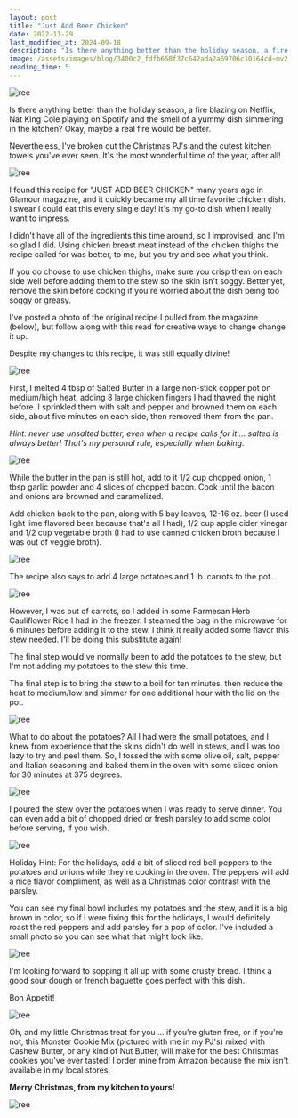 ```yaml
---
layout: post
title: "Just Add Beer Chicken"
date: 2022-11-29
last_modified_at: 2024-09-18
description: "Is there anything better than the holiday season, a fire blazing on Netflix, Nat King Cole playing on Spotify and the smell of a yummy dish simmering in the kitchen? Okay, maybe a…"
image: /assets/images/blog/3400c2_fdfb650f37c642ada2a69706c10164cd~mv2.jpg
reading_time: 5
---
```


![ree](/assets/images/blog/3400c2_fdfb650f37c642ada2a69706c10164cd~mv2.jpg)

Is there anything better than the holiday season, a fire blazing on Netflix, Nat King Cole playing on Spotify and the smell of a yummy dish simmering in the kitchen? Okay, maybe a real fire would be better.

Nevertheless, I've broken out the Christmas PJ's and the cutest kitchen towels you've ever seen. It's the most wonderful time of the year, after all!

![ree](/assets/images/blog/3400c2_d0c29a3195e64f82b8763a706ea16cf7~mv2.png)

I found this recipe for "JUST ADD BEER CHICKEN" many years ago in Glamour magazine, and it quickly became my all time favorite chicken dish. I swear I could eat this every single day! It's my go-to dish when I really want to impress.

I didn't have all of the ingredients this time around, so I improvised, and I'm so glad I did. Using chicken breast meat instead of the chicken thighs the recipe called for was better, to me, but you try and see what you think.

If you do choose to use chicken thighs, make sure you crisp them on each side well before adding them to the stew so the skin isn't soggy. Better yet, remove the skin before cooking if you're worried about the dish being too soggy or greasy.

I've posted a photo of the original recipe I pulled from the magazine (below), but follow along with this read for creative ways to change change it up.

Despite my changes to this recipe, it was still equally divine!

![ree](/assets/images/blog/3400c2_c52300a749c94575872f0215583b5907~mv2.jpg)

First, I melted 4 tbsp of Salted Butter in a large non-stick copper pot on medium/high heat, adding 8 large chicken fingers I had thawed the night before. I sprinkled them with salt and pepper and browned them on each side, about five minutes on each side, then removed them from the pan.

_Hint: never use unsalted butter, even when a recipe calls for it ... salted is always better! That's my personal rule, especially when baking._

![ree](/assets/images/blog/3400c2_3d3b5361ab5b4d79bcdbd77f9332b976~mv2.jpg)

While the butter in the pan is still hot, add to it 1/2 cup chopped onion, 1 tbsp garlic powder and 4 slices of chopped bacon. Cook until the bacon and onions are browned and caramelized.

Add chicken back to the pan, along with 5 bay leaves, 12-16 oz. beer (I used light lime flavored beer because that's all I had), 1/2 cup apple cider vinegar and 1/2 cup vegetable broth (I had to use canned chicken broth because I was out of veggie broth).

![ree](/assets/images/blog/3400c2_8bb21a18347243fca72277dc342dfa49~mv2.jpg)

The recipe also says to add 4 large potatoes and 1 lb. carrots to the pot...

![ree](/assets/images/blog/3400c2_fa6c94f6a79d44038c70dbab88fe7251~mv2.jpg)

However, I was out of carrots, so I added in some Parmesan Herb Cauliflower Rice I had in the freezer. I steamed the bag in the microwave for 6 minutes before adding it to the stew. I think it really added some flavor this stew needed. I'll be doing this substitute again!

The final step would've normally been to add the potatoes to the stew, but I'm not adding my potatoes to the stew this time.

The final step is to bring the stew to a boil for ten minutes, then reduce the heat to medium/low and simmer for one additional hour with the lid on the pot.

![ree](/assets/images/blog/3400c2_0232551da290469ca02146e797d28fd2~mv2.jpg)

What to do about the potatoes? All I had were the small potatoes, and I knew from experience that the skins didn't do well in stews, and I was too lazy to try and peel them. So, I tossed the with some olive oil, salt, pepper and Italian seasoning and baked them in the oven with some sliced onion for 30 minutes at 375 degrees.

![ree](/assets/images/blog/3400c2_24646ad8fd6e476d8ba62ad89ccb4144~mv2.jpg)

I poured the stew over the potatoes when I was ready to serve dinner. You can even add a bit of chopped dried or fresh parsley to add some color before serving, if you wish.

![ree](/assets/images/blog/3400c2_00b5ea9ceca04ac8b7a2ff1125e850e7~mv2.png)

Holiday Hint: For the holidays, add a bit of sliced red bell peppers to the potatoes and onions while they're cooking in the oven. The peppers will add a nice flavor compliment, as well as a Christmas color contrast with the parsley.

You can see my final bowl includes my potatoes and the stew, and it is a big brown in color, so if I were fixing this for the holidays, I would definitely roast the red peppers and add parsley for a pop of color. I've included a small photo so you can see what that might look like.

![ree](/assets/images/blog/11062b_ff3938a1618f42c58cfcfc26c3b9941f~mv2.jpeg)

I'm looking forward to sopping it all up with some crusty bread. I think a good sour dough or french baguette goes perfect with this dish.

Bon Appetit!

![ree](/assets/images/blog/3400c2_47ecf13cb9e442608b2e1ff0bee3b8be~mv2.jpg)

Oh, and my little Christmas treat for you ... if you're gluten free, or if you're not, this Monster Cookie Mix (pictured with me in my PJ's) mixed with Cashew Butter, or any kind of Nut Butter, will make for the best Christmas cookies you've ever tasted! I order mine from Amazon because the mix isn't available in my local stores.

**Merry Christmas, from my kitchen to yours!**

![ree](/assets/images/blog/3400c2_5f40a2cd9c8c494aaddd4914e83c4c57~mv2.jpg)
